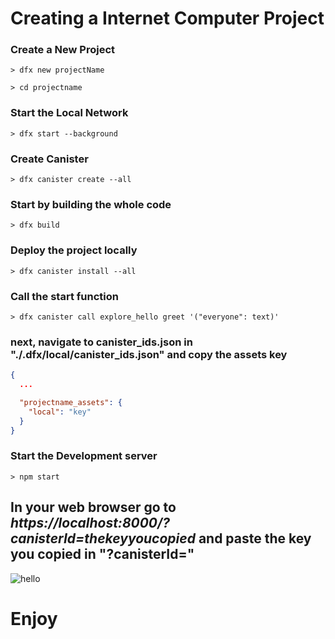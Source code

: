 # Creating a Internet Computer Project

### Create a New Project

    > dfx new projectName

    > cd projectname

### Start the Local Network

    > dfx start --background

### Create Canister

    > dfx canister create --all

### Start by building the whole code

    > dfx build

### Deploy the project locally

    > dfx canister install --all

### Call the start function

    > dfx canister call explore_hello greet '("everyone": text)'

### next, navigate to canister_ids.json in "./.dfx/local/canister_ids.json" and copy the assets key


```json
{
  ...

  "projectname_assets": {
    "local": "key"
  }
}
```

### Start the Development server    
     
    > npm start 

## In your web browser go to *https://localhost:8000/?canisterId=thekeyyoucopied* and paste the key you copied in "?canisterId="     
       

![hello](./assets/dfinity.png)


# Enjoy





<!-- # explore_hello

Welcome to your new explore_hello project and to the internet computer development community. By default, creating a new project adds this README and some template files to your project directory. You can edit these template files to customize your project and to include your own code to speed up the development cycle.

To get started, you might want to explore the project directory structure and the default configuration file. Working with this project in your development environment will not affect any production deployment or identity tokens.

To learn more before you start working with explore_hello, see the following documentation available online:

- [Quick Start](https://sdk.dfinity.org/docs/quickstart/quickstart-intro.html)
- [SDK Developer Tools](https://sdk.dfinity.org/docs/developers-guide/sdk-guide.html)
- [Motoko Programming Language Guide](https://sdk.dfinity.org/docs/language-guide/motoko.html)
- [Motoko Language Quick Reference](https://sdk.dfinity.org/docs/language-guide/language-manual.html)
- [JavaScript API Reference](https://erxue-5aaaa-aaaab-qaagq-cai.raw.ic0.app)

If you want to start working on your project right away, you might want to try the following commands:

```bash
cd explore_hello/
dfx help
dfx config --help
```

## Running the project locally

If you want to test your project locally, you can use the following commands:

```bash
# Starts the replica, running in the background
dfx start --background

# Deploys your canisters to the replica and generates your candid interface
dfx deploy
```

Once the job completes, your application will be available at `http://localhost:8000?canisterId={asset_canister_id}`.

Additionally, if you are making frontend changes, you can start a development server with

```bash
npm start
```

Which will start a server at `http://localhost:8080`, proxying API requests to the replica at port 8000.

### Note on frontend environment variables

If you are hosting frontend code somewhere without using DFX, you may need to make one of the following adjustments to ensure your project does not fetch the root key in production:

- set`NODE_ENV` to `production` if you are using Webpack
- use your own preferred method to replace `process.env.NODE_ENV` in the autogenerated declarations
- Write your own `createActor` constructor -->
